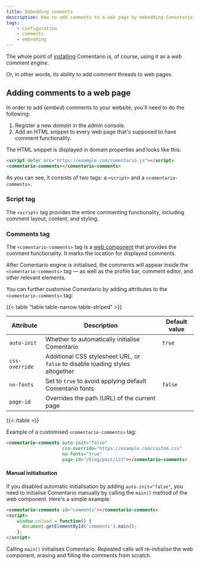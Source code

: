 ```yaml
---
title: Embedding comments
description: How to add comments to a web page by embedding Comentario
tags:
    - configuration
    - comments
    - embedding
---
```


The whole point of [installing](/installation) Comentario is, of course, using it as a *web comment engine*.

<!--more-->

Or, in other words, its ability to add comment threads to web pages.

## Adding comments to a web page

In order to add (*embed*) comments to your website, you'll need to do the following:

1. Register a new *domain* in the admin console.
2. Add an HTML snippet to every web page that's supposed to have comment functionality.

The HTML snippet is displayed in domain properties and looks like this:

```html
<script defer src="https://example.com/comentario.js"></script>
<comentario-comments></comentario-comments>
```

As you can see, it consists of two tags: a `<script>` and a `<comentario-comments>`.

### Script tag

The `<script>` tag provides the entire commenting functionality, including comment layout, content, and styling.

### Comments tag

The `<comentario-comments>` tag is a [web component](https://developer.mozilla.org/en-US/docs/Web/API/Web_components) that provides the comment functionality. It marks the location for displayed comments.

After Comentario engine is initialised, the comments will appear inside the `<comentario-comments>` tag — as well as the profile bar, comment editor, and other relevant elements.

You can further customise Comentario by adding attributes to the `<comentario-comments>` tag:

{{< table "table table-narrow table-striped" >}}

| Attribute      | Description                                                                    | Default value |
|----------------|--------------------------------------------------------------------------------|---------------|
| `auto-init`    | Whether to automatically initialise Comentario                                 | `true`        |
| `css-override` | Additional CSS stylesheet URL, or `false` to disable loading styles altogether |               |
| `no-fonts`     | Set to `true` to avoid applying default Comentario fonts                       | `false`       |
| `page-id`      | Overrides the path (URL) of the current page                                   |               |
{{< /table >}}

Example of a customised `<comentario-comments>` tag:

```html
<comentario-comments auto-init="false" 
                     css-override="https://example.com/custom.css" 
                     no-fonts="true" 
                     page-id="/blog/post/123"></comentario-comments>
```

#### Manual initialisation

If you disabled automatic initialisation by adding `auto-init="false"`, you need to initialise Comentario manually by calling the `main()` method of the web component. Here's a simple example:

```html
<comentario-comments id="comments"></comentario-comments>
<script>
    window.onload = function() {
      document.getElementById('comments').main();
    };
</script>
```

Calling `main()` initialises Comentario. Repeated calls will re-initialise the web component, erasing and filling the comments from scratch.
